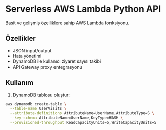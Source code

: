 # Serverless AWS Lambda Python API

Basit ve gelişmiş özelliklere sahip AWS Lambda fonksiyonu.

## Özellikler
- JSON input/output
- Hata yönetimi
- DynamoDB ile kullanıcı ziyaret sayısı takibi
- API Gateway proxy entegrasyonu

## Kullanım
1. DynamoDB tablosu oluştur:
```bash
aws dynamodb create-table \
  --table-name UserVisits \
  --attribute-definitions AttributeName=UserName,AttributeType=S \
  --key-schema AttributeName=UserName,KeyType=HASH \
  --provisioned-throughput ReadCapacityUnits=5,WriteCapacityUnits=5
